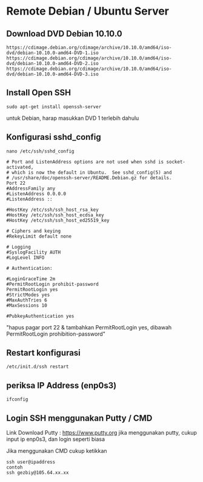 # Remote Debian / Ubuntu Server 

## Download DVD Debian 10.10.0
```
https://cdimage.debian.org/cdimage/archive/10.10.0/amd64/iso-dvd/debian-10.10.0-amd64-DVD-1.iso
https://cdimage.debian.org/cdimage/archive/10.10.0/amd64/iso-dvd/debian-10.10.0-amd64-DVD-2.iso
https://cdimage.debian.org/cdimage/archive/10.10.0/amd64/iso-dvd/debian-10.10.0-amd64-DVD-3.iso
```

## Install Open SSH
```
sudo apt-get install openssh-server
```
untuk Debian, harap masukkan DVD 1 terlebih dahulu

## Konfigurasi sshd_config
```
nano /etc/ssh/sshd_config
```

```
# Port and ListenAddress options are not used when sshd is socket-activated,
# which is now the default in Ubuntu.  See sshd_config(5) and
# /usr/share/doc/openssh-server/README.Debian.gz for details.
Port 22
#AddressFamily any
#ListenAddress 0.0.0.0
#ListenAddress ::

#HostKey /etc/ssh/ssh_host_rsa_key
#HostKey /etc/ssh/ssh_host_ecdsa_key
#HostKey /etc/ssh/ssh_host_ed25519_key

# Ciphers and keying
#RekeyLimit default none

# Logging
#SyslogFacility AUTH
#LogLevel INFO

# Authentication:

#LoginGraceTime 2m
#PermitRootLogin prohibit-password
PermitRootLogin yes
#StrictModes yes
#MaxAuthTries 6
#MaxSessions 10

#PubkeyAuthentication yes
```
"hapus pagar port 22 & tambahkan PermitRootLogin yes, dibawah PermitRootLogin prohibition-password" 

## Restart konfigurasi
```
/etc/init.d/ssh restart
```
## periksa IP Address (enp0s3)
```
ifconfig
```

## Login SSH menggunakan Putty / CMD
Link Download Putty : https://www.putty.org
jika menggunakan putty, cukup input ip enp0s3, dan login seperti biasa

Jika menggunakan CMD
cukup ketikkan
```
ssh user@ipaddress
contoh
ssh gezbiy@105.64.xx.xx
```
